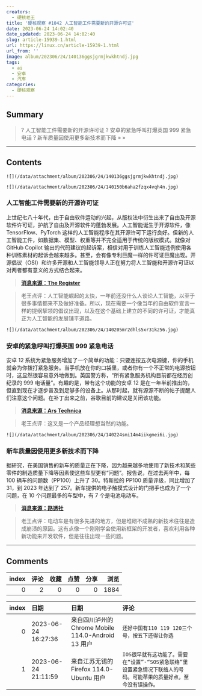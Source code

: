 ```yaml
---
creators:
  - 硬核老王
title: '硬核观察 #1042 人工智能工件需要新的开源许可证'
date: 2023-06-24 14:02:40
date_updated: 2023-06-24 14:02:40
slug: article-15939-1.html
url: https://linux.cn/article-15939-1.html
url_from: ''
image: album/202306/24/140136ggsjgrmjkwkhtndj.jpg
tags:
  - ai
  - 安卓
  - 汽车
categories:
  - 硬核观察
---
```


## Summary

> ? 人工智能工件需要新的开源许可证
> ? 安卓的紧急呼叫打爆英国 999 紧急电话
> ? 新车质量因使用更多新技术而下降
> » 
> »

***

<!-- more -->

## Contents

`![](/data/attachment/album/202306/24/140136ggsjgrmjkwkhtndj.jpg)`

`![](/data/attachment/album/202306/24/140150b6aha2fzqx4vqh4n.jpg)`

### 人工智能工件需要新的开源许可证

上世纪七八十年代，由于自由软件运动的兴起，从版权法中衍生出来了自由及开源软件许可证，护航了自由及开源软件的蓬勃发展。人工智能诞生于开源软件，像 TensorFlow、PyTorch 这样的人工智能程序在其开源许可下运行良好。但新的人工智能工件，如数据集、模型、权重等并不完全适用于传统的版权模式。就像对 GitHub Copilot 输出的代码建议的起诉案，相信对用于训练人工智能违例使用各种训练素材的起诉会越来越多。甚至，会有像专利巨魔一样的许可证巨魔出现。开源倡议（OSI）和许多开源和人工智能领导人正在努力将人工智能和开源许可证以对两者都有意义的方式结合起来。

> 
> **[消息来源：The Register](https://www.theregister.com/2023/06/23/open_source_licenses_ai)**
> 
> 
> 

> 
> 老王点评：人工智能崛起的太快，一年前还没什么人谈论人工智能，以至于很多事情都来不及做好准备。所以，现在需要一个像当年的自由软件宣言一样的提纲挈领的倡议出现，以及在这个基础上建立的不同的许可证，才能真正为人工智能的发展铺平道路。
> 
> 
> 

`![](/data/attachment/album/202306/24/140205mr2dhls5xr31k256.jpg)`

### 安卓的紧急呼叫打爆英国 999 紧急电话

安卓 12 系统为紧急服务增加了一个简单的功能：只要连按五次电源键，你的手机就会为你拨打紧急服务。当手机放在你的口袋里，或者你有一个不正常的电源按钮时，这显然很容易意外地做到。英国警方称，“所有紧急服务机构目前都在经历创纪录的 999 电话量”。有趣的是，带有这个功能的安卓 12 是在一年半前推出的，但直到现在才逐步普及到足够多的设备上。从那时起，就有源源不断的帖子提醒人们注意这个问题。在补丁出来之前，谷歌目前的建议是关闭该功能。

> 
> **[消息来源：Ars Technica](https://arstechnica.com/gadgets/2023/06/uk-police-blame-android-for-record-number-of-false-emergency-calls/)**
> 
> 
> 

> 
> 老王点评：这又是一个产品经理想当然的功能。
> 
> 
> 

`![](/data/attachment/album/202306/24/140224smi14m4iikgmei6i.jpg)`

### 新车质量因使用更多新技术而下降

据研究，在美国销售的新车的质量正在下降，因为越来越多地使用了新技术和某些零件的制造质量下降等因素使这些车型更有“问题”。报告说，在过去两年中，每 100 辆车的问题数（PP100）上升了 30。特斯拉的 PP100 质量评级，同比增加了 31，到 2023 年达到了 257。新车提供的电子触摸式设计的门把手也成为了一个问题，在 10 个问题最多的车型中，有 7 个是电池电动车。

> 
> **[消息来源：路透社](https://www.reuters.com/business/autos-transportation/quality-new-vehicles-us-declining-more-tech-use-study-shows-2023-06-22/)**
> 
> 
> 

> 
> 老王点评：电动车是有很多先进的地方，但是堆砌不成熟的新技术往往是造成崩溃的原因。这有点像一个刚刚学会使用新框架的开发者，喜欢利用各种新功能来开发软件，但是往往出现一些问题。
> 
> 
>

***

## Comments


|   index |   评论 |   收藏 |   点赞 |   分享 |   浏览 |
|--------:|-------:|-------:|-------:|-------:|-------:|
|       0 |      2 |      0 |      0 |      0 |   1884 |

|   index | 日期                | 日期                                               | 评论                                                                                                                |
|--------:|:--------------------|:---------------------------------------------------|:--------------------------------------------------------------------------------------------------------------------|
|       0 | 2023-06-24 16:27:36 | 来自四川泸州的 Chrome Mobile 114.0-Android 13 用户 | `还好中国有110 119 120三个号，按五下还得让你选`                                                                     |
|       1 | 2023-06-24 21:11:59 | 来自江苏无锡的 Firefox 114.0-Ubuntu 用户           | `IOS很早就有这功能了。需要在“设置”-“SOS紧急联络”里设置紧急情况下联络人的号码。可能苹果的质量好点，至今没有误操作。` |
